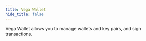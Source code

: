 ```yaml
---
title: Vega Wallet
hide_title: false
---
```


Vega Wallet allows you to manage wallets and key pairs, and sign transactions. 
